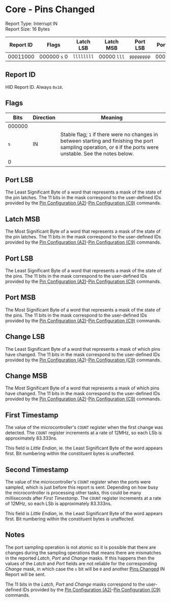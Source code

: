 # Core - Pins Changed
Report Type: Interrupt IN<br />
Report Size: 16 Bytes<br />

| Report ID | Flags                  | Latch LSB | Latch MSB        | Port LSB   | Port MSB         | Change LSB  | Change MSB       | First Timestamp | Second Timestamp |
|-----------|------------------------|-----------|------------------|------------|------------------|-------------|------------------|-----------------|------------------|
| 00011000  | 000000&nbsp;`s`&nbsp;0 |`llllllll` | 00000&nbsp;`lll` | `pppppppp` | 00000&nbsp;`ppp` | `cccccccc`  | 00000&nbsp;`ccc` | 4 bytes         | 4 bytes          |

## Report ID
HID Report ID.  Always `0x18`.

## Flags
| Bits    | Direction | Meaning                                                                                                                                                           |
|---------|-----------|-------------------------------------------------------------------------------------------------------------------------------------------------------------------|
| 000000  |           |                                                                                                                                                                   |
| `s`     | IN        | Stable flag; `1` if there were no changes in between starting and finishing the port sampling operation, or `0` if the ports were unstable.  See the notes below. |
| 0       |           |                                                                                                                                                                   |

## Port LSB
The Least Significant Byte of a word that represents a mask of the state of the pin latches.  The 11 bits in the mask correspond to the user-defined IDs provided
by the [Pin Configuration (A2)](0x42.md)-[Pin Configuration (C9)](0x69.md) commands.

## Latch MSB
The Most Significant Byte of a word that represents a mask of the state of the pin latches.  The 11 bits in the mask correspond to the user-defined IDs provided
by the [Pin Configuration (A2)](0x42.md)-[Pin Configuration (C9)](0x69.md) commands.

## Port LSB
The Least Significant Byte of a word that represents a mask of the state of the pins.  The 11 bits in the mask correspond to the user-defined IDs provided by the
[Pin Configuration (A2)](0x42.md)-[Pin Configuration (C9)](0x69.md) commands.

## Port MSB
The Most Significant Byte of a word that represents a mask of the state of the pins.  The 11 bits in the mask correspond to the user-defined IDs provided by the
[Pin Configuration (A2)](0x42.md)-[Pin Configuration (C9)](0x69.md) commands.

## Change LSB
The Least Significant Byte of a word that represents a mask of which pins have changed.  The 11 bits in the mask correspond to the user-defined IDs provided by
the [Pin Configuration (A2)](0x42.md)-[Pin Configuration (C9)](0x69.md) commands.

## Change MSB
The Most Significant Byte of a word that represents a mask of which pins have changed.  The 11 bits in the mask correspond to the user-defined IDs provided by
the [Pin Configuration (A2)](0x42.md)-[Pin Configuration (C9)](0x69.md) commands.

## First Timestamp
The value of the microcontroller's `COUNT` register when the first change was detected.  The `COUNT` register increments at a rate of 12MHz, so each LSb is
approximately 83.333ns.

This field is *Little Endian*, ie. the Least Significant Byte of the word appears first.  Bit numbering within the constituent bytes is unaffected.

## Second Timestamp
The value of the microcontroller's `COUNT` register when the ports were sampled, which is just before this report is sent.  Depending on how busy the
microcontroller is processing other tasks, this could be many milliseconds after *_First Timestamp_*.  The `COUNT` register increments at a rate of 12MHz, so each
LSb is approximately 83.333ns.

This field is *Little Endian*, ie. the Least Significant Byte of the word appears first.  Bit numbering within the constituent bytes is unaffected.

## Notes
The port sampling operation is not atomic so it is possible that there are changes during the sampling operations that means there are mismatches in the reported
*_Latch_*, *_Port_* and *_Change_* masks.  If this happens then the values of the *_Latch_* and *_Port_* fields are not reliable for the corresponding
*_Change_* mask, in which case the `s` bit will be `0` and another [Pins Changed](0x18.md) IN Report will be sent.

The 11 bits in the *_Latch_*, *_Port_* and *_Change_* masks correspond to the user-defined IDs provided by the
[Pin Configuration (A2)](0x42.md)-[Pin Configuration (C9)](0x69.md) commands.
